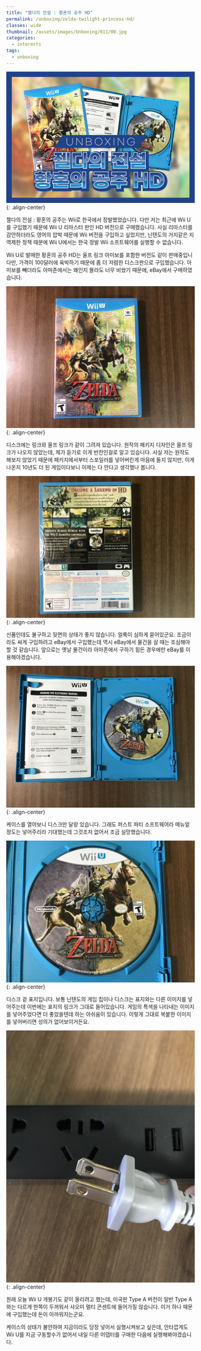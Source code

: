 ```yaml
---
title: "젤다의 전설 : 황혼의 공주 HD"
permalink: /unboxing/zelda-twilight-princess-hd/
classes: wide
thumbnail: /assets/images/Unboxing/011/00.jpg
categories:
  - interests
tags:
  - unboxing
---
```


![](/assets/images/Unboxing/011/00.jpg){: .align-center}

젤다의 전설 : 황혼의 공주는 Wii로 한국에서 정발했었습니다. 다만 저는 최근에 Wii U를 구입했기 때문에 Wii U 리마스터 판인 HD 버전으로 구매했습니다. 사실 리마스터를 감안하더라도 영어의 압박 때문에 Wii 버전을 구입하고 싶었지만, 닌텐도의 거지같은 지역제한 정책 때문에 Wii U에서는 한국 정발 Wii 소프트웨어를 실행할 수 없습니다.

Wii U로 발매한 황혼의 공주 HD는 울프 링크 아미보를 포함한 버전도 같이 판매중입니다만, 가격이 100달러에 육박하기 때문에 좀 더 저렴한 디스크판으로 구입했습니다. 아미보를 빼더라도 아마존에서는 왜인지 몰라도 너무 비쌌기 때문에, eBay에서 구매하였습니다.

![](/assets/images/Unboxing/011/01.jpg){: .align-center}

디스크에는 링크와 울프 링크가 같이 그려져 있습니다. 원작의 패키지 디자인은 울프 링크가 나오지 않았는데, 제가 듣기로 이게 반전인걸로 알고 있습니다. 사실 저는 원작도 해보지 않았기 때문에 패키지에서부터 스포일러를 넣어버린게 마음에 들지 않지만, 이게 나온지 10년도 더 된 게임이다보니 이제는 다 안다고 생각했나 봅니다.

![](/assets/images/Unboxing/011/02.jpg){: .align-center}

신품인데도 불구하고 뒷면의 상태가 좋지 않습니다. 얼룩이 심하게 묻어있군요. 조금이라도 싸게 구입하려고 eBay에서 구입했는데 역시 eBay에서 물건을 살 때는 조심해야할 것 같습니다. 앞으로는 옛날 물건이라 아마존에서 구하기 힘든 경우에만 eBay를 이용해야겠습니다.

![](/assets/images/Unboxing/011/03.jpg){: .align-center}

케이스를 열어보니 디스크만 달랑 있습니다. 그래도 퍼스트 파티 소프트웨어라 메뉴얼 정도는 넣어주리라 기대했는데 그것조차 없어서 조금 실망했습니다.

![](/assets/images/Unboxing/011/04.jpg){: .align-center}

디스크 겉 표지입니다. 보통 닌텐도의 게임 칩이나 디스크는 표지와는 다른 이미지를 넣어주는데 이번에는 표지의 링크가 그대로 들어있습니다. 게임의 특색을 나타내는 이미지를 넣어주었다면 더 좋았을텐데 하는 아쉬움이 있습니다. 이렇게 그대로 복붙한 이미지를 넣어버리면 성의가 없어보이거든요.

![](/assets/images/Unboxing/011/05.jpg){: .align-center}

원래 오늘 Wii U 개봉기도 같이 올리려고 했는데, 미국판 Type A 버전이 일반 Type A와는 다르게 한쪽이 두꺼워서 샤오미 멀티 콘센트에 들어가질 않습니다. 이거 하나 때문에 구입했는데 돈이 아까워지는군요.

케이스의 상태가 불안하여 지금이라도 당장 넣어서 실행시켜보고 싶은데, 안타깝게도 Wii U를 지금 구동할수가 없어서 내일 다른 어댑터를 구매한 다음에 실행해봐야겠습니다.